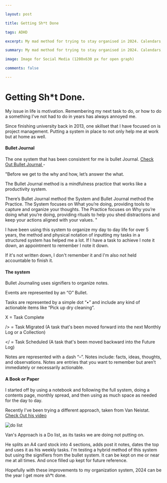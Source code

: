 ```yaml
---

layout: post

title: Getting Sh*t Done

tags: ADHD

excerpt: My mad method for trying to stay organised in 2024. Calendars, Bullet Journal, Notion and ADHD.

summary: My mad method for trying to stay organised in 2024. Calendars, Bullet Journal, Notion and ADHD.

image: Image for Social Media (1200x630 px for open graph)

comments: false

---
```


# Getting Sh*t Done.

My issue in life is motivation. Remembering my next task to do, or how to do a something I've not had to do in years has always annoyed me.

Since finishing university back in 2013, one skillset that I have focused on is project management. Putting a system in place to not only help me at work but at home as well.

#### Bullet Journal

The one system that has been consistent for me is bullet Journal. [Check Out Bullet Journal ](https://bulletjournal.com/pages/about) -

"Before we get to the why and how, let’s answer the what.

The Bullet Journal method is a mindfulness practice that works like a productivity system.

There’s Bullet Journal method the System and Bullet Journal method the Practice. The System focuses on What you’re doing, providing tools to capture and organize your thoughts. The Practice focuses on Why you’re doing what you’re doing, providing rituals to help you shed distractions and keep your actions aligned with your values. "

I have been using this system to organize my day to day life for over 5 years, the method and physical notation of inputting my tasks in a structured system has helped me a lot. If I have a task to achieve I note it down, an appointment to remember I note it down.

If it's not written down, I don't remember it and I'm also not held accountable to finish it.

#### The system  

Bullet Journaling uses signifiers to organize notes.

Events are represented by an “O” Bullet.

Tasks are represented by a simple dot “•” and include any kind of actionable items like “Pick up dry cleaning”.

X = Task Complete

/> = Task Migrated (A task that's been moved forward into the next Monthly Log or a Collection)

</ = Task Scheduled (A task that's been moved backward into the Future Log)

Notes are represented with a dash “–”. Notes include: facts, ideas, thoughts, and observations. Notes are entries that you want to remember but aren’t immediately or necessarily actionable.

#### A Book or Paper

I started off by using a notebook and following the full system, doing a contents page, monthly spread, and then using as much space as needed for the day to day.

Recently I've been trying a different approach, taken from Van Neistat. [Check Out his video ](https://youtu.be/lG1DaoJkuBw)

<img title="a title" alt="do list" src="https://external-content.duckduckgo.com/iu/?u=https%3A%2F%2Ftse1.mm.bing.net%2Fth%3Fid%3DOIP.aOoUmT7-RgSLDAyTh5HA3QHaFj%26pid%3DApi&f=1&ipt=f5e9794abbff25fa82a7eed95649cc87804153b36e13e2077576c9012588b4bd&ipo=images">

Van's Approach is a Do list, as its tasks we are doing not putting on.

He splits an A4 card stock into 4 sections, adds post it notes, dates the top and uses it as his weekly tasks. I'm testing a hybrid method of this system but using the signifiers from the bullet system. It can be kept on me or near me at all times. And once filled up kept for future reference.

Hopefully with these improvements to my organization system, 2024 can be the year I get more sh*t done.
